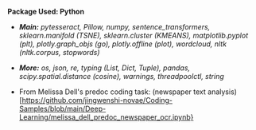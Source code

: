 **Package Used: Python**
- ***Main:** pytesseract, Pillow, numpy, sentence_transformers, sklearn.manifold (TSNE), sklearn.cluster (KMEANS), matplotlib.pyplot (plt), plotly.graph_objs (go), plotly.offline (plot), wordcloud, nltk (nltk.corpus, stopwords)*
- ***More:** os, json, re, typing (List, Dict, Tuple), pandas, scipy.spatial.distance (cosine), warnings, threadpoolctl, string*

- From Melissa Dell's predoc coding task: (newspaper text analysis)[https://github.com/jingwenshi-novae/Coding-Samples/blob/main/Deep-Learning/melissa_dell_predoc_newspaper_ocr.ipynb}


